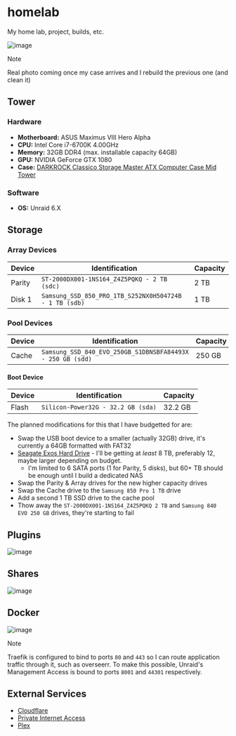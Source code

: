 # homelab

My home lab, project, builds, etc.

![image](https://github.com/syntaqx/homelab/assets/6037730/ceeb7686-1565-4e00-b213-617165db3bec)

> [!NOTE]
> Real photo coming once my case arrives and I rebuild the previous one (and clean it)

## Tower

### Hardware

- __Motherboard:__ ASUS Maximus VIII Hero Alpha
- __CPU:__ Intel Core i7-6700K 4.00GHz
- __Memory:__ 32GB DDR4 (max. installable capacity 64GB)
- __GPU:__ NVIDIA GeForce GTX 1080
- __Case:__ [DARKROCK Classico Storage Master ATX Computer Case Mid Tower](https://amzn.to/4cQ9HdP)

### Software

- __OS:__ Unraid 6.X

## Storage

### Array Devices

| Device | Identification                                         | Capacity |
|--------|--------------------------------------------------------|----------|
| Parity | `ST-2000DX001-1NS164_Z4Z5PQKQ - 2 TB (sdc)`            | 2 TB     |
| Disk 1 | `Samsung_SSD_850_PRO_1TB_S252NX0H504724B - 1 TB (sdb)` | 1 TB     |

### Pool Devices

| Device | Identification                                             | Capacity |
|--------|------------------------------------------------------------|----------|
| Cache  | `Samsung_SSD_840_EVO_250GB_S1DBNSBFA84493X - 250 GB (sdd)`	| 250 GB  |

#### Boot Device

| Device | Identification                                             | Capacity |
|--------|------------------------------------------------------------|----------|
| Flash  | `Silicon-Power32G - 32.2 GB (sda)`                         | 32.2 GB  |

The planned modifications for this that I have budgetted for are:

- Swap the USB boot device to a smaller (actually 32GB) drive, it's currently a 64GB formatted with FAT32
- [Seagate Exos Hard Drive](https://amzn.to/3VXDoSW) - I'll be getting at _least_ 8 TB, preferably 12, maybe larger depending on budget.
  - I'm limited to 6 SATA ports (1 for Parity, 5 disks), but 60+ TB should be enough until I build a dedicated NAS
- Swap the Parity & Array drives for the new higher capacity drives
- Swap the Cache drive to the `Samsung 850 Pro 1 TB` drive
- Add a second 1 TB SSD drive to the cache pool
- Thow away the `ST-2000DX001-1NS164_Z4Z5PQKQ 2 TB` and `Samsung 840 EVO 250 GB` drives, they're starting to fail

## Plugins

![image](https://github.com/syntaqx/homelab/assets/6037730/7fc8007b-fdf9-450a-98a3-f917d179c87b)

## Shares

![image](https://github.com/syntaqx/homelab/assets/6037730/c62053b1-52f6-4a73-b8e6-d75317b4a86e)

## Docker

![image](https://github.com/syntaqx/homelab/assets/6037730/224c7e9e-d0cf-42c8-bd25-58aa0cd2a25a)

> [!NOTE]
> Traefik is configured to bind to ports `80` and `443` so I can route application traffic through
> it, such as overseerr. To make this possible, Unraid's Management Access is bound to ports
> `8001` and `44301` respectively.

## External Services

- [Cloudflare](https://www.cloudflare.com/)
- [Private Internet Access](https://www.privateinternetaccess.com/)
- [Plex](https://www.plex.tv/)
